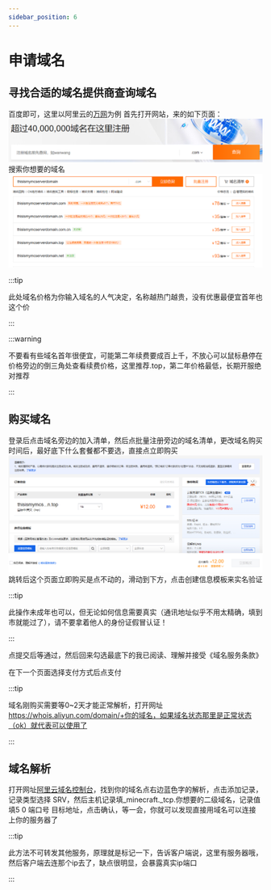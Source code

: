 ```yaml
---
sidebar_position: 6
---
```


# 申请域名

## 寻找合适的域名提供商查询域名
百度即可，这里以阿里云的[万网](https://domain.aliyun.com/)为例
首先打开网站，来的如下页面：
![](_images/申请域名/1.png)
搜索你想要的域名
![](_images/申请域名/2.png)

:::tip

此处域名价格为你输入域名的人气决定，名称越热门越贵，没有优惠最便宜首年也这个价

:::

:::warning

不要看有些域名首年很便宜，可能第二年续费要成百上千，不放心可以鼠标悬停在价格旁边的倒三角处查看续费价格，这里推荐.top，第二年价格最低，长期开服绝对推荐

:::
## 购买域名
登录后点击域名旁边的加入清单，然后点批量注册旁边的域名清单，更改域名购买时间后，最好底下什么套餐都不要选，直接点立即购买
![](_images/申请域名/3.png)
跳转后这个页面立即购买是点不动的，滑动到下方，点击创建信息模板来实名验证

:::tip

此操作未成年也可以，但无论如何信息需要真实（通讯地址似乎不用太精确，填到市就能过了），请不要拿着他人的身份证假冒认证！

:::

点提交后等通过，然后回来勾选最底下的我已阅读、理解并接受《域名服务条款》

在下一个页面选择支付方式后点支付

:::tip

域名刚购买需要等0~2天才能正常解析，打开网址 https://whois.aliyun.com/domain/+你的域名，如果域名状态那里是正常状态（ok）就代表可以使用了

:::
## 域名解析
打开网址[阿里云域名控制台](https://dc.console.aliyun.com/#/domain-list/all)，找到你的域名点右边蓝色字的解析，点击添加记录，记录类型选择 SRV，然后主机记录填_minecraft._tcp.你想要的二级域名，记录值填5 0 端口号 目标地址，点击确认，等一会，你就可以发现直接用域名可以连接上你的服务器了

:::tip

此方法不可转发其他服务，原理就是标记一下，告诉客户端说，这里有服务器哦，然后客户端去连那个ip去了，缺点很明显，会暴露真实ip端口

:::

